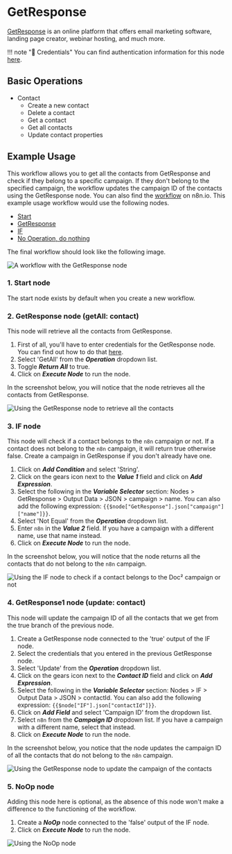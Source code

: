 # GetResponse

[GetResponse](https://www.getresponse.com/) is an online platform that offers email marketing software, landing page creator, webinar hosting, and much more.

!!! note "🔑 Credentials"
    You can find authentication information for this node [here](/integrations/credentials/getResponse/).



## Basic Operations

* Contact
    * Create a new contact
    * Delete a contact
    * Get a contact
    * Get all contacts
    * Update contact properties

## Example Usage

This workflow allows you to get all the contacts from GetResponse and check if they belong to a specific campaign. If they don't belong to the specified campaign, the workflow updates the campaign ID of the contacts using the GetResponse node. You can also find the [workflow](https://n8n.io/workflows/778) on n8n.io. This example usage workflow would use the following nodes.
- [Start](/integrations/core-nodes/n8n-nodes-base.start/)
- [GetResponse]()
- [IF](/integrations/core-nodes/n8n-nodes-base.if/)
- [No Operation, do nothing](/integrations/core-nodes/n8n-nodes-base.noOp/)

The final workflow should look like the following image.

![A workflow with the GetResponse node](/_images/integrations/nodes/getresponse/workflow.png)

### 1. Start node

The start node exists by default when you create a new workflow.

### 2. GetResponse node (getAll: contact)

This node will retrieve all the contacts from GetResponse.

1. First of all, you'll have to enter credentials for the GetResponse node. You can find out how to do that [here](/integrations/credentials/getResponse/).
2. Select 'GetAll' from the ***Operation*** dropdown list.
3. Toggle ***Return All*** to true.
5. Click on ***Execute Node*** to run the node.

In the screenshot below, you will notice that the node retrieves all the contacts from GetResponse.

![Using the GetResponse node to retrieve all the contacts](/_images/integrations/nodes/getresponse/getresponse_node.png)

### 3. IF node

This node will check if a contact belongs to the `n8n` campaign or not. If a contact does not belong to the `n8n` campaign, it will return true otherwise false. Create a campaign in GetResponse if you don't already have one.

1. Click on ***Add Condition*** and select 'String'.
2. Click on the gears icon next to the ***Value 1*** field and click on ***Add Expression***.
3. Select the following in the ***Variable Selector*** section: Nodes > GetResponse > Output Data > JSON > campaign > name. You can also add the following expression: `{{$node["GetResponse"].json["campaign"]["name"]}}`.
4. Select 'Not Equal' from the ***Operation*** dropdown list.
5. Enter `n8n` in the ***Value 2*** field. If you have a campaign with a different name, use that name instead.
6. Click on ***Execute Node*** to run the node.

In the screenshot below, you will notice that the node returns all the contacts that do not belong to the `n8n` campaign.

![Using the IF node to check if a contact belongs to the Doc² campaign or not](/_images/integrations/nodes/getresponse/if_node.png)

### 4. GetResponse1 node (update: contact)

This node will update the campaign ID of all the contacts that we get from the true branch of the previous node.

1. Create a GetResponse node connected to the 'true' output of the IF node.
2. Select the credentials that you entered in the previous GetResponse node.
3. Select 'Update' from the ***Operation*** dropdown list.
4. Click on the gears icon next to the ***Contact ID*** field and click on ***Add Expression***.
5. Select the following in the ***Variable Selector*** section: Nodes > IF > Output Data > JSON > contactId. You can also add the following expression: `{{$node["IF"].json["contactId"]}}`.
6. Click on ***Add Field*** and select 'Campaign ID' from the dropdown list.
7. Select `n8n` from the ***Campaign ID*** dropdown list. If you have a campaign with a different name, select that instead.
8. Click on ***Execute Node*** to run the node.

In the screenshot below, you notice that the node updates the campaign ID of all the contacts that do not belong to the `n8n` campaign.

![Using the GetResponse node to update the campaign of the contacts](/_images/integrations/nodes/getresponse/getresponse1_node.png)

### 5. NoOp node

Adding this node here is optional, as the absence of this node won't make a difference to the functioning of the workflow.

1. Create a ***NoOp*** node connected to the 'false' output of the IF node.
2. Click on ***Execute Node*** to run the node.

![Using the NoOp node](/_images/integrations/nodes/getresponse/noop_node.png)

